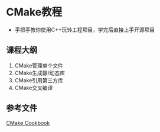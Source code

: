 # CMake教程
- 手把手教你使用C++玩转工程项目，学完后直接上手开源项目
## 课程大纲
1. CMake管理单个文件
2. CMake生成静/动态库
3. CMake引用第三方库
4. CMake交叉编译
## 参考文件
[CMake Cookbook](https://www.bookstack.cn/read/CMake-Cookbook/content-chapter1-1.2-chinese.md)